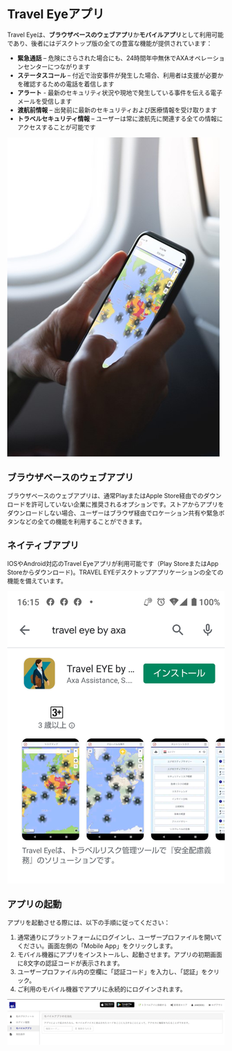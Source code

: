 # Travel Eyeアプリ

Travel Eyeは、**ブラウザベースのウェブアプリ**か**モバイルアプリ**として利用可能であり、後者にはデスクトップ版の全ての豊富な機能が提供されています：

* **緊急通話** – 危険にさらされた場合にも、24時間年中無休でAXAオペレーションセンターにつながります
* **ステータスコール** – 付近で治安事件が発生した場合、利用者は支援が必要かを確認するための電話を着信します
* **アラート** - 最新のセキュリティ状況や現地で発生している事件を伝える電子メールを受信します
* **渡航前情報** – 出発前に最新のセキュリティおよび医療情報を受け取ります
* **トラベルセキュリティ情報** – ユーザーは常に渡航先に関連する全ての情報にアクセスすることが可能です

![](.gitbook/assets/axa-app.jpg)

## ブラウザベースのウェブアプリ

ブラウザベースのウェブアプリは、通常PlayまたはApple Store経由でのダウンロードを許可していない企業に推奨されるオプションです。ストアからアプリをダウンロードしない場合、ユーザーはブラウザ経由でロケーション共有や緊急ボタンなどの全ての機能を利用することができます。 

## ネイティブアプリ

IOSやAndroid対応のTravel Eyeアプリが利用可能です（Play StoreまたはApp Storeからダウンロード\)。TRAVEL EYEデスクトップアプリケーションの全ての機能を備えています。

![](.gitbook/assets/axa-app_te_hiroko.png)

## アプリの起動

アプリを起動させる際には、以下の手順に従ってください：

1. 通常通りにプラットフォームにログインし、ユーザープロファイルを開いてください。画面左側の「Mobile App」をクリックします。 
2. モバイル機器にアプリをインストールし、起動させます。アプリの初期画面に8文字の認証コードが表示されます。  
3. ユーザープロファイル内の空欄に「認証コード」を入力し、「認証」をクリック。 
4. ご利用のモバイル機器でアプリに永続的にログインされます。

![](.gitbook/assets/axa-app-travel-eye-user-backend-eng%20%284%29.png)

